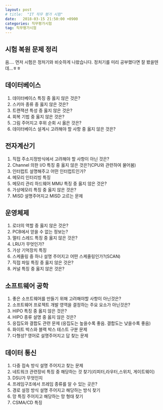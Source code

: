 ```yaml
---
layout: post
# title:  "IT 직무 평가 시험"
date:   2018-03-15 21:50:00 +0900
categories: 직무평가시험
tag: 직무평가시험
---
```


## 시험 복원 문제 정리

음.... 먼저 시험은 정처기와 비슷하게 나왔습니다. 정처기를 미리 공부했다면 잘 봤을텐데...ㅎㅎ

## 데이터베이스

1. 데이터베이스 특징 중 옳지 않은 것은?
2. 스키마 종류 중 옳지 않은 것은?
3. 트랜잭션 특성 중 옳지 않은 것은?
4. 회복 기법 중 옳지 않은 것은?
5. 그림 주어지고 후위 순회 시 옳은 것은?
6. 데이터베이스 설계시 고려해야 할 사항 중 옳지 않은 것은?

## 전자계산기

1. 직접 주소지정방식에서 고려해야 할 사항이 아닌 것은?
2. Channel 의한 I/O 특징 중 옳지 않은 것은?(CPU와 관련하여 물어봄)
3. 인터럽트 설명해주고 어떤 인터럽트인가?
4. 메모리 인터리빙 특징
5. 메모리 관리 하드웨어 MMU 특징 중 옳지 않은 것은?
6. 가상메모리 특징 중 옳지 않은 것은?
7. MISD 설명주어지고 MISD 고르는 문제

## 운영체제

1. 로더의 역할 중 옳지 않은 것은?
2. PCB에서 얻을 수 없는 정보는?
3. 멀티 스레드 특징 중 옳지 않은 것은?
4. LRU가 무엇인가?
5. 가상 기억장치 특징
6. 스케줄링 중 하나 설명 주어지고 어떤 스케줄링인가?(SCAN)
7. 직접 파일 특징 중 옳지 않은 것은?
8. 커널 특징 중 옳지 않은 것은?

## 소프트웨어 공학

1. 좋은 소프트웨어를 만들기 위해 고려해야할 사항이 아닌것은?
2. 소프트웨어 프로젝트 개발 영역을 결정하는 주요 요소가 아닌것은?
3. HIPO 특징 중 옳지 않은 것은?
4. HIPO 종류 설명 중 옳지 않은 것은?
5. 응집도와 결합도 관련 문제 (응집도는 높을수록 좋음. 결합도는 낮을수록 좋음)
6. 화이트 박스와 블랙 박스 테스트 구분 문제
7. 다형성? 영어로 설명주어지고 답 찾는 문제

## 데이터 통신

1. 다중 접속 방식 설명 주어지고 찾는 문제
2. 네트워크 관련장비 특징 중 해당하는 것 찾기(리피터,라우터,스위치, 게이트웨이)
3. DSU가 무엇인지
4. 프레임구조에서 프레임 종류를 알 수 있는 곳은?
5. 경로 설정 방식 설명 주어지고 해당하는 방식 찾기
6. 망 특징 주어지고 해당하는 망 형태 찾기
7. CSMA/CD 특징

[jekyll-gh]:   https://github.com/quarl894